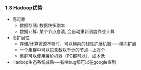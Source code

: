 ### 1.3 Hadoop优势

- 高可靠
  - 数据存储: 数据块多副本
  - 数据计算: 某个节点崩溃, 会自动重新调度作业计算
- 高扩展性
  - 存储/计算资源不够时，可以横向的线性扩展机器----横向扩展
  - 一个集群中可以包含数以千计的节点--上万个
  - 集群可以使用廉价机器（PC都可以），成本低
- Hadoop生态系统成熟---有啥bug都可以在google查到
